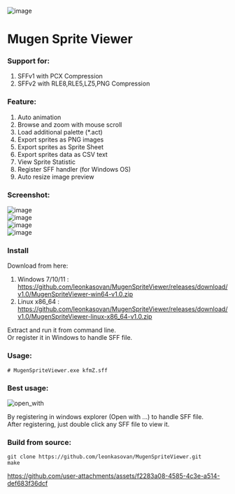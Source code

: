 ![image](https://github.com/user-attachments/assets/15391a55-fb70-43fe-adc3-87f088a0ff04)

# Mugen Sprite Viewer

### Support for:
1. SFFv1 with PCX Compression
2. SFFv2 with RLE8,RLE5,LZ5,PNG Compression

### Feature:
1. Auto animation
2. Browse and zoom with mouse scroll
3. Load additional palette (*.act)
4. Export sprites as PNG images
5. Export sprites as Sprite Sheet
6. Export sprites data as CSV text
7. View Sprite Statistic
8. Register SFF handler (for Windows OS)
9. Auto resize image preview

### Screenshot:
![image](https://github.com/user-attachments/assets/4a0ea79c-30b2-4c5f-9835-e1668e7c0954)  
![image](https://github.com/user-attachments/assets/c18874a6-958b-4b16-b428-137ba73b2591)  
![image](https://github.com/user-attachments/assets/7ccbec98-980d-47ad-85d5-6255896d45eb)  
![image](https://github.com/user-attachments/assets/4581825a-cda4-44b3-a28d-57c5c32021ca)  

### Install
Download from here:  
1. Windows 7/10/11 : https://github.com/leonkasovan/MugenSpriteViewer/releases/download/v1.0/MugenSpriteViewer-win64-v1.0.zip  
2. Linux x86_64 : https://github.com/leonkasovan/MugenSpriteViewer/releases/download/v1.0/MugenSpriteViewer-linux-x86_64-v1.0.zip  

Extract and run it from command line.  
Or register it in Windows to handle SFF file.  

### Usage:
```
# MugenSpriteViewer.exe kfmZ.sff
```

### Best usage:
![open_with](https://github.com/user-attachments/assets/8592d06d-8931-478a-8afb-167b82e8c7f3)

By registering in windows explorer (Open with ...) to handle SFF file.  
After registering, just double click any SFF file to view it.  

### Build from source:
```
git clone https://github.com/leonkasovan/MugenSpriteViewer.git
make
```

https://github.com/user-attachments/assets/f2283a08-4585-4c3e-a514-def683f36dcf
